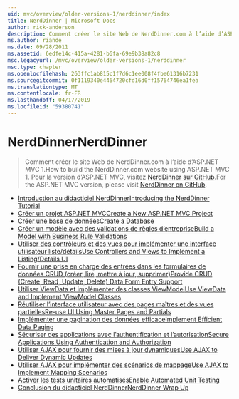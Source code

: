 ```yaml
---
uid: mvc/overview/older-versions-1/nerddinner/index
title: NerdDinner | Microsoft Docs
author: rick-anderson
description: Comment créer le site Web de NerdDinner.com à l’aide d’ASP.NET MVC 1. Pour la version d’ASP.NET MVC 3, visitez nerddinner sur GitHub.
ms.author: riande
ms.date: 09/28/2011
ms.assetid: 6edfe14c-415a-4281-b6fa-69e9b38a82c8
msc.legacyurl: /mvc/overview/older-versions-1/nerddinner
msc.type: chapter
ms.openlocfilehash: 263ffc1ab815c1f7d6c1ee008f4fbe61316b7231
ms.sourcegitcommit: 0f1119340e4464720cfd16d0ff15764746ea1fea
ms.translationtype: MT
ms.contentlocale: fr-FR
ms.lasthandoff: 04/17/2019
ms.locfileid: "59380741"
---
```

# <a name="nerddinner"></a><span data-ttu-id="00bab-104">NerdDinner</span><span class="sxs-lookup"><span data-stu-id="00bab-104">NerdDinner</span></span>

> <span data-ttu-id="00bab-105">Comment créer le site Web de NerdDinner.com à l’aide d’ASP.NET MVC 1.</span><span class="sxs-lookup"><span data-stu-id="00bab-105">How to build the NerdDinner.com website using ASP.NET MVC 1.</span></span> <span data-ttu-id="00bab-106">Pour la version d’ASP.NET MVC, visitez [NerdDinner sur GitHub](https://github.com/AspNetMVPSamples/NerdDinner).</span><span class="sxs-lookup"><span data-stu-id="00bab-106">For the ASP.NET MVC version, please visit [NerdDinner on GitHub](https://github.com/AspNetMVPSamples/NerdDinner).</span></span>


- [<span data-ttu-id="00bab-107">Introduction au didacticiel NerdDinner</span><span class="sxs-lookup"><span data-stu-id="00bab-107">Introducing the NerdDinner Tutorial</span></span>](introducing-the-nerddinner-tutorial.md)
- [<span data-ttu-id="00bab-108">Créer un projet ASP.NET MVC</span><span class="sxs-lookup"><span data-stu-id="00bab-108">Create a New ASP.NET MVC Project</span></span>](create-a-new-aspnet-mvc-project.md)
- [<span data-ttu-id="00bab-109">Créer une base de données</span><span class="sxs-lookup"><span data-stu-id="00bab-109">Create a Database</span></span>](create-a-database.md)
- [<span data-ttu-id="00bab-110">Créer un modèle avec des validations de règles d’entreprise</span><span class="sxs-lookup"><span data-stu-id="00bab-110">Build a Model with Business Rule Validations</span></span>](build-a-model-with-business-rule-validations.md)
- [<span data-ttu-id="00bab-111">Utiliser des contrôleurs et des vues pour implémenter une interface utilisateur liste/détails</span><span class="sxs-lookup"><span data-stu-id="00bab-111">Use Controllers and Views to Implement a Listing/Details UI</span></span>](use-controllers-and-views-to-implement-a-listingdetails-ui.md)
- [<span data-ttu-id="00bab-112">Fournir une prise en charge des entrées dans les formulaires de données CRUD (créer, lire, mettre à jour, supprimer)</span><span class="sxs-lookup"><span data-stu-id="00bab-112">Provide CRUD (Create, Read, Update, Delete) Data Form Entry Support</span></span>](provide-crud-create-read-update-delete-data-form-entry-support.md)
- [<span data-ttu-id="00bab-113">Utiliser ViewData et implémenter des classes ViewModel</span><span class="sxs-lookup"><span data-stu-id="00bab-113">Use ViewData and Implement ViewModel Classes</span></span>](use-viewdata-and-implement-viewmodel-classes.md)
- [<span data-ttu-id="00bab-114">Réutiliser l’interface utilisateur avec des pages maîtres et des vues partielles</span><span class="sxs-lookup"><span data-stu-id="00bab-114">Re-use UI Using Master Pages and Partials</span></span>](re-use-ui-using-master-pages-and-partials.md)
- [<span data-ttu-id="00bab-115">Implémenter une pagination des données efficace</span><span class="sxs-lookup"><span data-stu-id="00bab-115">Implement Efficient Data Paging</span></span>](implement-efficient-data-paging.md)
- [<span data-ttu-id="00bab-116">Sécuriser des applications avec l’authentification et l’autorisation</span><span class="sxs-lookup"><span data-stu-id="00bab-116">Secure Applications Using Authentication and Authorization</span></span>](secure-applications-using-authentication-and-authorization.md)
- [<span data-ttu-id="00bab-117">Utiliser AJAX pour fournir des mises à jour dynamiques</span><span class="sxs-lookup"><span data-stu-id="00bab-117">Use AJAX to Deliver Dynamic Updates</span></span>](use-ajax-to-deliver-dynamic-updates.md)
- [<span data-ttu-id="00bab-118">Utiliser AJAX pour implémenter des scénarios de mappage</span><span class="sxs-lookup"><span data-stu-id="00bab-118">Use AJAX to Implement Mapping Scenarios</span></span>](use-ajax-to-implement-mapping-scenarios.md)
- [<span data-ttu-id="00bab-119">Activer les tests unitaires automatisés</span><span class="sxs-lookup"><span data-stu-id="00bab-119">Enable Automated Unit Testing</span></span>](enable-automated-unit-testing.md)
- [<span data-ttu-id="00bab-120">Conclusion du didacticiel NerdDinner</span><span class="sxs-lookup"><span data-stu-id="00bab-120">NerdDinner Wrap Up</span></span>](nerddinner-wrap-up.md)
